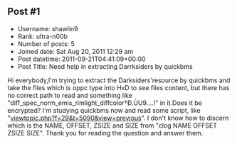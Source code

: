 ## Post #1
- Username: shawlin9
- Rank: ultra-n00b
- Number of posts: 5
- Joined date: Sat Aug 20, 2011 12:29 am
- Post datetime: 2011-09-21T04:41:09+00:00
- Post Title: Need help in extracting Darrksiders by quickbms

Hi everybody,I'm trying to extract the Darksiders'resource by quickbms and take the files which is oppc type into HxD to see files content, but there has no correct path to read and something like "diff_spec_norm_emis_rimlight_diffcolor†Ð.ÙU9….!" in it.Does it be encrypted?
I'm studying quickbms now and read some script, like "[viewtopic.php?f=29&t=5090&view=previous](http://forum.xentax.com/viewtopic.php?f=29&t=5090&view=previous)". I don't know how to discern which is the NAME, OFFSET, ZSIZE and SIZE from "clog NAME OFFSET ZSIZE SIZE".
Thank you for reading the question and answer them.
